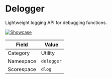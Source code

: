 # Delogger

Lightweight logging API for debugging functions.

[![Showcase](https://i.imgur.com/CrKCCL2.png)](https://i.imgur.com/adGPELS.png)

| Field      | Value      |
| ---------- | ---------- |
| Category   | Utility    |
| Namespace  | `delogger` |
| Scorespace | `dlog`     |
